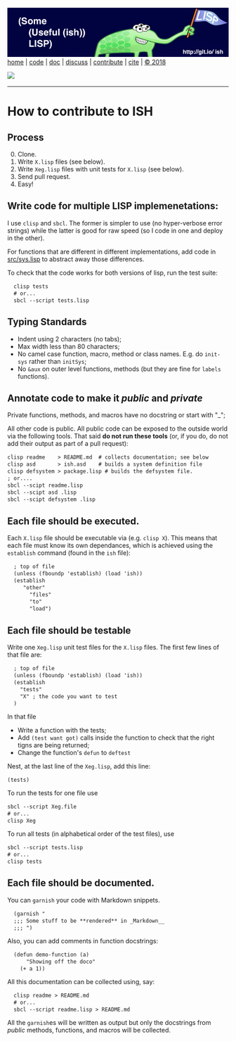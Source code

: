 [![](https://raw.githubusercontent.com/timm/ish/master/etc/img/banner.png)](https://github.com/timm/ish/blob/master/README.md)[home](http://git.io/ish)
| [code](https://github.com/timm/ish/tree/master/src)
| [doc](https://github.com/timm/ish/blob/master/src/README.md)
| [discuss](https://github.com/timm/ish/issues)
| [contribute](https://github.com/timm/ish/blob/master/CONTRIB.md)
| [cite](https://github.com/timm/ish/blob/master/CITATION.md)
| [&copy; 2018](https://github.com/timm/ish/blob/master/LICENSE.md)


[![](https://zenodo.org/badge/doi/10.5281/zenodo.1172230.svg)](https://github.com/timm/ish/blob/master/CITATION.md)


______


# How to contribute to ISH

## Process

0. Clone.
1. Write `X.lisp` files (see below).
2. Write `Xeg.lisp` files with unit tests for `X.lisp` (see below).
3. Send pull request.
4. Easy!


## Write code  for multiple LISP implemenetations:

I use `clisp` and `sbcl`. The former is simpler to use (no hyper-verbose error strings)
while the latter is good for raw speed (so I code in one and deploy in the other). 

For functions that are different in different implementations,
add code in [src/sys.lisp](src/sys.lisp) to abstract away those differences. 

To
check that the code works for both versions of lisp, run the test suite:

      clisp tests
      # or...
      sbcl --script tests.lisp

## Typing Standards

- Indent using 2 characters (no tabs);
- Max width less than 80 characters;
- No camel case function, macro, method or class names. E.g. do `init-sys` rather than `initSys`;
- No `&aux` on outer level functions, methods (but they are fine for `labels` functions).

## Annotate code to make it  _public_ and _private_  

Private functions, methods, and macros have no docstring or start with "\_";

All other code is public. All public code can be exposed to the outside world via the following
tools. That said **do not run these tools** (or, if you do, do not add their output
as part of a pull request):

    clisp readme    > README.md  # collects documentation; see below
    clisp asd       > ish.asd    # builds a system definition file
    clisp defsystem > package.lisp # builds the defsystem file.
    ; or....
    sbcl --scipt readme.lisp
    sbcl --scipt asd .lisp
    sbcl --scipt defsystem .lisp

## Each file should be executed.

Each `X.lisp` file should be executable via (e.g. `clisp X`).
This means that each file must know its own dependances, which is achieved
using  the `establish` command (found in the `ish` file):

      ; top of file
      (unless (fboundp 'establish) (load 'ish))
      (establish 
         "other" 
	       "files" 
	       "to" 
	       "load")

## Each file should be testable

Write one `Xeg.lisp` unit test files  for the  `X.lisp` files.
The first few lines of that file are:

      ; top of file
      (unless (fboundp 'establish) (load 'ish))
      (establish
        "tests"
        "X" ; the code you want to test
      )

In that file

- Write a function with the tests;
- Add `(test want got)` calls inside the function to check
that the right tigns are being returned;
- Change the function's `defun` to `deftest`

Nest, at the last line of the `Xeg.lisp`, add this line:

    (tests)

To run the tests for one file use

    sbcl --script Xeg.file
    # or...
    clisp Xeg
    
To run all tests (in alphabetical order of the test files), use

    sbcl --script tests.lisp
    # or...
    clisp tests

## Each file should be documented.

You can `garnish` your code with Markdown snippets.

      (garnish "
      ;;; Some stuff to be **rendered** in _Markdown__
      ;;; ")

Also, you can add comments in function docstrings:

      (defun demo-function (a)
          "Showing off the doco"
        (+ a 1))

All this documentation can be collected using, say:

      clisp readme > README.md
      # or...
      sbcl --script readme.lisp > README.md

All the `garnish`es will be written as output
but only the docstrings from _public_ methods, functions, and macros will be collected.
